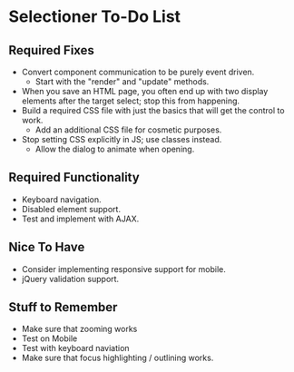 # Selectioner To-Do List

## Required Fixes

- Convert component communication to be purely event driven.
	- Start with the "render" and "update" methods.
- When you save an HTML page, you often end up with two display elements after the target select; stop this from happening.
- Build a required CSS file with just the basics that will get the control to work.
	- Add an additional CSS file for cosmetic purposes.
- Stop setting CSS explicitly in JS; use classes instead.
	-  Allow the dialog to animate when opening.

## Required Functionality

- Keyboard navigation.
- Disabled element support.
- Test and implement with AJAX.

## Nice To Have

- Consider implementing responsive support for mobile.
- jQuery validation support.

## Stuff to Remember

- Make sure that zooming works
- Test on Mobile
- Test with keyboard naviation
- Make sure that focus highlighting / outlining works.